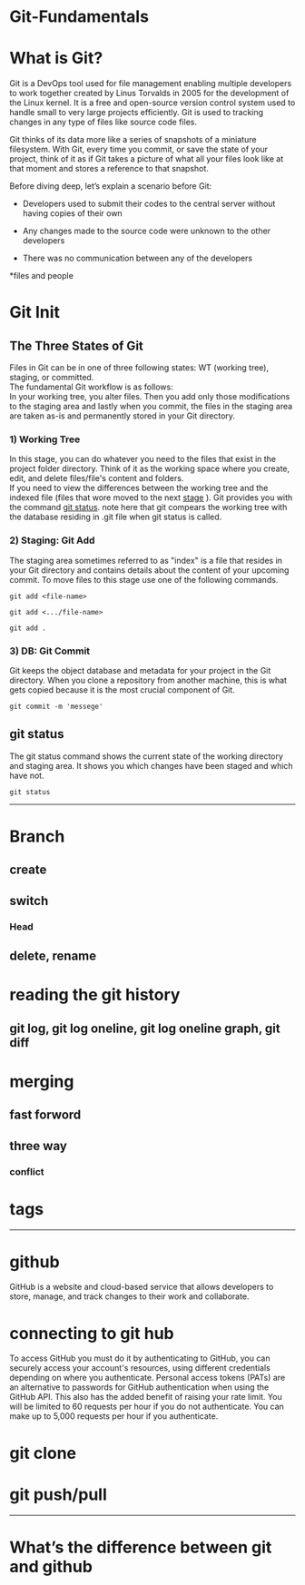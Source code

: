 # Git-Fundamentals

# What is Git?
Git is a DevOps tool used for file management enabling multiple developers to work together created by Linus Torvalds in 2005 for the development of the Linux kernel. It is a free and open-source version control system used to handle small to very large projects efficiently. Git is used to tracking changes in any type of files like source code files.

Git thinks of its data more like a series of snapshots of a miniature filesystem. With Git, every time you commit, or save the state of your project, think of it as if Git takes a picture of what all your files look like at that moment and stores a reference to that snapshot.

Before diving deep, let’s explain a scenario before Git:
- Developers used to submit their codes to the central server without having copies of their own

- Any changes made to the source code were unknown to the other developers

- There was no communication between any of the developers

*files and people



# Git Init

## The Three States of Git
Files in Git can be in one of three following states: WT (working tree), staging, or committed.</br>The fundamental Git workflow is as follows:</br> In your working tree, you alter files. Then you add only those modifications to the staging area and lastly when you commit, the files in the staging area are taken as-is and permanently stored in your Git directory.

### 1) Working Tree

In this stage, you can do whatever you need to the files that exist in the project folder directory. Think of it as the working space where you create, edit, and delete files/file's content and folders.</br>If you need to view the differences between the working tree and the indexed file (files that wore moved to the next [stage](https://github.com/jawaher-alqotym/git-fundamentals/blob/section-A/README.md#2-staging-git-add) ). Git provides you with the command [git status](https://github.com/jawaher-alqotym/git-fundamentals/blob/section-A/README.md#git-status). note here that git compears the working tree with the database residing in .git file when git status is called.

### 2) Staging: Git Add

The staging area sometimes referred to as "index" is a file that resides in your Git directory and contains details about the content of your upcoming commit. To move files to this stage use one of the following commands.

```
git add <file-name>
```
```
git add <.../file-name>
```
```
git add .
```

### 3) DB: Git Commit

Git keeps the object database and metadata for your project in the Git directory. When you clone a repository from another machine, this is what gets copied because it is the most crucial component of Git.
```
git commit -m 'messege'
```
## git status

The git status command shows the current state of the working directory and staging area. It shows you which changes have been staged and which have not.
```
git status
```

------------------------------------

# Branch

## create

## switch
### Head 

## delete, rename 

# reading the git history
## git log, git log oneline, git log oneline graph, git diff

# merging
## fast forword
## three way
### conflict

# tags

--------------------------------------
# github

GitHub is a website and cloud-based service that allows developers to store, manage, and track changes to their work and collaborate.
# connecting to git hub

To access GitHub you must do it by authenticating to GitHub, you can securely access your account's resources, using different credentials depending on where you authenticate.
Personal access tokens (PATs) are an alternative to passwords for GitHub authentication when using the GitHub API.
This also has the added benefit of raising your rate limit. You will be limited to 60 requests per hour if you do not authenticate. You can make up to 5,000 requests per hour if you authenticate.

# git clone

# git push/pull


-------------------------------------
# What’s the difference between git and github








